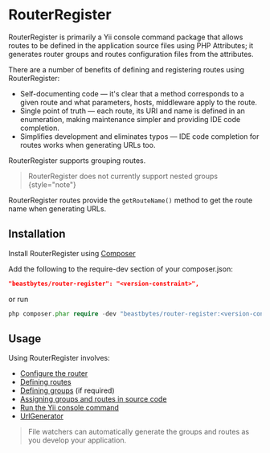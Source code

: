 # RouterRegister
RouterRegister is primarily a Yii console command package that allows routes to be defined in the application
source files using PHP Attributes; it generates router groups and routes configuration files from the attributes.

There are a number of benefits of defining and registering routes using RouterRegister:

* Self-documenting code — it's clear that a method corresponds to a given route and what parameters, hosts, middleware apply
to the route.
* Single point of truth — each route, its URI and name is defined in an enumeration, making maintenance simpler and 
providing IDE code completion.
* Simplifies development and eliminates typos — IDE code completion for routes works when generating URLs too.

RouterRegister supports grouping routes.

> RouterRegister does not currently support nested groups
{style="note"}

RouterRegister routes provide the ```getRouteName()``` method to get the route name when generating URLs.

## Installation

Install RouterRegister using [Composer](https://getcomposer.org/)

Add the following to the require-dev section of your composer.json:

```json
"beastbytes/router-register": "<version-constraint>",
```

or run

```PHP
php composer.phar require -dev "beastbytes/router-register:<version-constraint>"
```

## Usage
Using RouterRegister involves:
* [Configure the router](Yii-Router-Configuration.md)
* [Defining routes](Defining-Routes.md)
* [Defining groups](Defining-Groups.md) (if required)
* [Assigning groups and routes in source code](Assigning-Routes-and-Groups-in-Source-Code.md)
* [Run the Yii console command](Yii-Console-router-register-Command.md)
* [UrlGenerator](UrlGenerator.md)

> File watchers can automatically generate the groups and routes as you develop your application.
